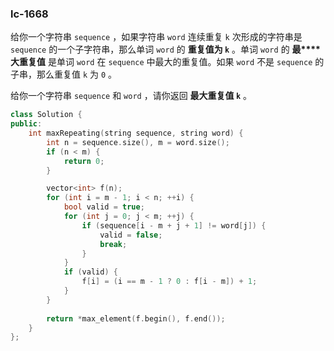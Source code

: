 ### lc-1668

给你一个字符串 `sequence` ，如果字符串 `word` 连续重复 `k` 次形成的字符串是 `sequence` 的一个子字符串，那么单词 `word` 的 **重复值为 `k`** 。单词 `word` 的 **最****大重复值** 是单词 `word` 在 `sequence` 中最大的重复值。如果 `word` 不是 `sequence` 的子串，那么重复值 `k` 为 `0` 。

给你一个字符串 `sequence` 和 `word` ，请你返回 **最大重复值 `k`** 。



```c++
class Solution {
public:
    int maxRepeating(string sequence, string word) {
        int n = sequence.size(), m = word.size();
        if (n < m) {
            return 0;
        }

        vector<int> f(n);
        for (int i = m - 1; i < n; ++i) {
            bool valid = true;
            for (int j = 0; j < m; ++j) {
                if (sequence[i - m + j + 1] != word[j]) {
                    valid = false;
                    break;
                }
            }
            if (valid) {
                f[i] = (i == m - 1 ? 0 : f[i - m]) + 1;
            }
        }
        
        return *max_element(f.begin(), f.end());
    }
};

```

